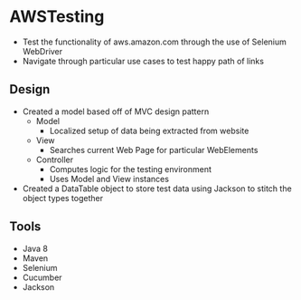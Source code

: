 # AWSTesting
- Test the functionality of aws.amazon.com through the use of Selenium WebDriver
- Navigate through particular use cases to test happy path of links
## Design
- Created a model based off of MVC design pattern
  - Model
    - Localized setup of data being extracted from website
  - View
    - Searches current Web Page for particular WebElements
  - Controller
    - Computes logic for the testing environment
    - Uses Model and View instances
- Created a DataTable object to store test data using Jackson to stitch the object types together
## Tools
- Java 8
- Maven
- Selenium
- Cucumber
- Jackson
